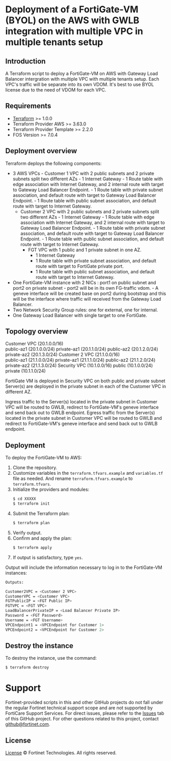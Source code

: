 # Deployment of a FortiGate-VM (BYOL) on the AWS with GWLB integration with multiple VPC in multiple tenants setup
## Introduction
A Terraform script to deploy a FortiGate-VM on AWS with Gateway Load Balancer intergration with multiple VPC with multiple tenants setup.
Each VPC's traffic will be separate into its own VDOM. 
It's best to use BYOL license due to the need of VDOM for each VPC.

## Requirements
* [Terraform](https://learn.hashicorp.com/terraform/getting-started/install.html) >= 1.0.0
* Terraform Provider AWS >= 3.63.0
* Terraform Provider Template >= 2.2.0
* FOS Version >= 7.0.4

## Deployment overview
Terraform deploys the following components:
   - 3 AWS VPCs
         - Customer 1 VPC with 2 public subnets and 2 private subnets split two different AZs
           - 1 Internet Gateway
           - 1 Route table with edge association with Internet Gateway, and 2 internal route with target to Gateway Load Balancer Endpoint.
           - 1 Route table with private subnet association, and default route with target to Gateway Load Balancer Endpoint.
           - 1 Route table with public subnet association, and default route with target to Internet Gateway.
	 - Customer 2 VPC with 2 public subnets and 2 private subnets split two different AZs
           - 1 Internet Gateway
           - 1 Route table with edge association with Internet Gateway, and 2 internal route with target to Gateway Load Balancer Endpoint.
           - 1 Route table with private subnet association, and default route with target to Gateway Load Balancer Endpoint.
           - 1 Route table with public subnet association, and default route with target to Internet Gateway.
         - FGT VPC with 1 public and 1 private subnet in one AZ. 
           - 1 Internet Gateway
           - 1 Route table with private subnet association, and default route with target to FortiGate private port.
           - 1 Route table with public subnet association, and default route with target to Internet Gateway. 
   - One FortiGate-VM instance with 2 NICs : port1 on public subnet and port2 on private subnet
           - port2 will be in its own FG-traffic vdom.
           - A geneve interface will be created base on port2 during bootstrap and this will be the interface where traffic will received from the Gateway Load Balancer.
   - Two Network Security Group rules: one for external, one for internal.
   - One Gateway Load Balancer with single target to one FortiGate.
        

## Topology overview
Customer VPC (20.1.0.0/16)  
       public-az1   (20.1.0.0/24)
       private-az1  (20.1.1.0/24)
       public-az2   (20.1.2.0/24)
       private-az2  (20.1.3.0/24)
Customer 2 VPC (21.1.0.0/16)  
       public-az1   (21.1.0.0/24)
       private-az1  (21.1.1.0/24)
       public-az2   (21.1.2.0/24)
       private-az2  (21.1.3.0/24)
Security VPC (10.1.0.0/16)
       public       (10.1.0.0/24)
       private      (10.1.1.0/24)

FortiGate VM is deployed in Security VPC on both public and private subnet
Server(s) are deployed in the private subnet in each of the Customer VPC in different AZ.

Ingress traffic to the Server(s) located in the private subnet in Customer VPC will be routed to GWLB, redirect to FortiGate-VM's geneve interface and send back out to GWLB endpoint.
Egress traffic from the Server(s) located in the private subnet in Customer VPC will be routed to GWLB and redirect to FortiGate-VM's geneve interface and send back out to GWLB endpoint. 

## Deployment
To deploy the FortiGate-VM to AWS:
1. Clone the repository.
2. Customize variables in the `terraform.tfvars.example` and `variables.tf` file as needed.  And rename `terraform.tfvars.example` to `terraform.tfvars`.
3. Initialize the providers and modules:
   ```sh
   $ cd XXXXX
   $ terraform init
    ```
4. Submit the Terraform plan:
   ```sh
   $ terraform plan
   ```
5. Verify output.
6. Confirm and apply the plan:
   ```sh
   $ terraform apply
   ```
7. If output is satisfactory, type `yes`.

Output will include the information necessary to log in to the FortiGate-VM instances:
```sh
Outputs:

Customer2VPC = <Customer 2 VPC>
CustomerVPC = <Customer VPC>
FGTPublicIP = <FGT Public IP>
FGTVPC = <FGT VPC>
LoadBalancerPrivateIP = <Load Balancer Private IP>
Password = <FGT Password>
Username = <FGT Username>
VPCEndpoint1 = <VPCEndpoint for Customer 1>
VPCEndpoint2 = <VPCEndpoint for Customer 2>

```

## Destroy the instance
To destroy the instance, use the command:
```sh
$ terraform destroy
```

# Support
Fortinet-provided scripts in this and other GitHub projects do not fall under the regular Fortinet technical support scope and are not supported by FortiCare Support Services.
For direct issues, please refer to the [Issues](https://github.com/fortinet/fortigate-terraform-deploy/issues) tab of this GitHub project.
For other questions related to this project, contact [github@fortinet.com](mailto:github@fortinet.com).

## License
[License](https://github.com/fortinet/fortigate-terraform-deploy/blob/master/LICENSE) © Fortinet Technologies. All rights reserved.




